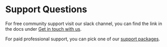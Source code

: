 # Support Questions

For free community support visit our slack channel, you can find the link in the docs under [Get in touch with us](http://docs.apiato.io/).

For paid professional support, you can pick one of our [support packages](http://apiato.io/support.html).
